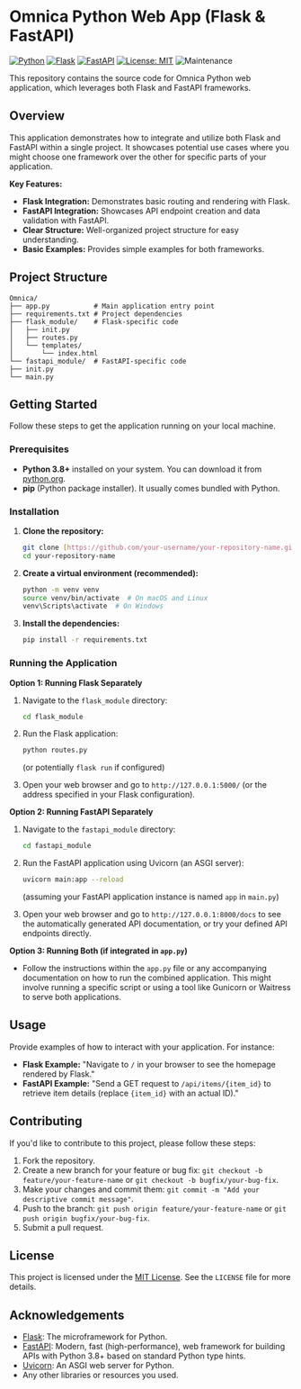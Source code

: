 
# Omnica Python Web App (Flask & FastAPI)

[![Python](https://img.shields.io/badge/Python-3.8+-blue.svg)](https://www.python.org/downloads/)
[![Flask](https://img.shields.io/badge/Flask-%E2%82%99.0+-green.svg)](https://flask.palletsprojects.com/)
[![FastAPI](https://img.shields.io/badge/FastAPI-0.100.0+-blueviolet.svg)](https://fastapi.tiangolo.com/)
[![License: MIT](https://img.shields.io/badge/License-MIT-yellow.svg)](https://opensource.org/licenses/MIT)
![Maintenance](https://img.shields.io/maintenance/yes/2025)

This repository contains the source code for Omnica Python web application, which leverages both Flask and FastAPI frameworks.

## Overview

This application demonstrates how to integrate and utilize both Flask and FastAPI within a single project. It showcases potential use cases where you might choose one framework over the other for specific parts of your application.

**Key Features:**

* **Flask Integration:** Demonstrates basic routing and rendering with Flask.
* **FastAPI Integration:** Showcases API endpoint creation and data validation with FastAPI.
* **Clear Structure:** Well-organized project structure for easy understanding.
* **Basic Examples:** Provides simple examples for both frameworks.

## Project Structure
```
Omnica/
├── app.py           # Main application entry point
├── requirements.txt # Project dependencies
├── flask_module/    # Flask-specific code
│   ├── init.py
│   ├── routes.py
│   └── templates/
│       └── index.html
└── fastapi_module/  # FastAPI-specific code
├── init.py
└── main.py
```
## Getting Started

Follow these steps to get the application running on your local machine.

### Prerequisites

* **Python 3.8+** installed on your system. You can download it from [python.org](https://www.python.org/downloads/).
* **pip** (Python package installer). It usually comes bundled with Python.

### Installation

1.  **Clone the repository:**
    ```bash
    git clone [https://github.com/your-username/your-repository-name.git](https://github.com/your-username/your-repository-name.git)
    cd your-repository-name
    ```

2.  **Create a virtual environment (recommended):**
    ```bash
    python -m venv venv
    source venv/bin/activate  # On macOS and Linux
    venv\Scripts\activate  # On Windows
    ```

3.  **Install the dependencies:**
    ```bash
    pip install -r requirements.txt
    ```

### Running the Application

**Option 1: Running Flask Separately**

1.  Navigate to the `flask_module` directory:
    ```bash
    cd flask_module
    ```

2.  Run the Flask application:
    ```bash
    python routes.py
    ```
    (or potentially `flask run` if configured)

3.  Open your web browser and go to `http://127.0.0.1:5000/` (or the address specified in your Flask configuration).

**Option 2: Running FastAPI Separately**

1.  Navigate to the `fastapi_module` directory:
    ```bash
    cd fastapi_module
    ```

2.  Run the FastAPI application using Uvicorn (an ASGI server):
    ```bash
    uvicorn main:app --reload
    ```
    (assuming your FastAPI application instance is named `app` in `main.py`)

3.  Open your web browser and go to `http://127.0.0.1:8000/docs` to see the automatically generated API documentation, or try your defined API endpoints directly.

**Option 3: Running Both (if integrated in `app.py`)**

* Follow the instructions within the `app.py` file or any accompanying documentation on how to run the combined application. This might involve running a specific script or using a tool like Gunicorn or Waitress to serve both applications.

## Usage

Provide examples of how to interact with your application. For instance:

* **Flask Example:** "Navigate to `/` in your browser to see the homepage rendered by Flask."
* **FastAPI Example:** "Send a GET request to `/api/items/{item_id}` to retrieve item details (replace `{item_id}` with an actual ID)."

## Contributing

If you'd like to contribute to this project, please follow these steps:

1.  Fork the repository.
2.  Create a new branch for your feature or bug fix: `git checkout -b feature/your-feature-name` or `git checkout -b bugfix/your-bug-fix`.
3.  Make your changes and commit them: `git commit -m "Add your descriptive commit message"`.
4.  Push to the branch: `git push origin feature/your-feature-name` or `git push origin bugfix/your-bug-fix`.
5.  Submit a pull request.

## License

This project is licensed under the [MIT License](LICENSE). See the `LICENSE` file for more details.

## Acknowledgements

* [Flask](https://flask.palletsprojects.com/): The microframework for Python.
* [FastAPI](https://fastapi.tiangolo.com/): Modern, fast (high-performance), web framework for building APIs with Python 3.8+ based on standard Python type hints.
* [Uvicorn](https://www.uvicorn.org/): An ASGI web server for Python.
* Any other libraries or resources you used.
